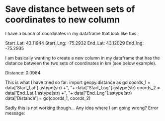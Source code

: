
# Save distance between sets of coordinates to new column

I have a bunch of coordinates in my dataframe that look like this:

Start_Lat: 43.11944
Start_Lng: -75.2932
End_Lat: 43.12029
End_lng: -75.2935

I am basically wanting to create a new column in my dataframe that has the distance between the two sets of coordinates in km (see below example).

Distance: 0.0984

This is what I have tried so far:
import geopy.distance as gd
coords_1 = data['Start_Lat'].astype(str) +", "+ data["Start_Lng"].astype(str)
coords_2 = data['End_Lat'].astype(str) +", "+ data["End_Lng"].astype(str)
data['Distance'] = gd(coords_1, coords_2)

Sadly this is not working though... Any idea where I am going wrong?
Error message:


        